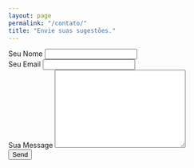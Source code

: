 ```yaml
---
layout: page
permalink: "/contato/"
title: "Envie suas sugestões."
---
```


<div class="container">
  <form action="http://formspree.io/mrcsvoliveira@gmail.com" method="POST">
    <label for="name">Seu Nome</label>
    <input type="text" id="name" name="name" class="full-width"><br>
    <label for="email">Seu Email</label>
    <input type="email" id="email" name="_replyto" class="full-width"><br>
    <label for="message">Sua Message</label>
    <textarea name="message" id="message" cols="30" rows="10" class="full-width"></textarea><br>
    <input type="submit" value="Send" class="button">
  </form>

</div>


